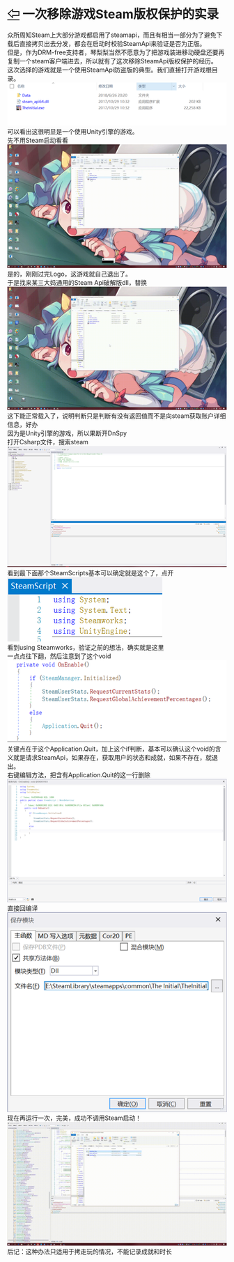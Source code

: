 # [⇦][] 一次移除游戏Steam版权保护的实录  
众所周知Steam上大部分游戏都启用了steamapi，而且有相当一部分为了避免下载后直接拷贝出去分发，都会在启动时校验SteamApi来验证是否为正版。  
但是，作为DRM-free支持者，琴梨梨当然不愿意为了把游戏装进移动硬盘还要再复制一个steam客户端进去，所以就有了这次移除SteamApi版权保护的经历。  
这次选择的游戏就是一个使用SteamApi防盗版的典型。我们直接打开游戏根目录。  
![](1.png)  
可以看出这很明显是一个使用Unity引擎的游戏。  
先不用Steam启动看看  
![](1.gif)  
是的，刚刚过完Logo，这游戏就自己退出了。  
于是找来某三大妈通用的Steam Api破解版dll，替换  
![](2.gif)  
这下能正常载入了，说明判断只是判断有没有返回值而不是向steam获取账户详细信息，好办  
因为是Unity引擎的游戏，所以果断开DnSpy  
打开Csharp文件，搜索steam  
![](2.png)  
看到最下面那个SteamScripts基本可以确定就是这个了，点开  
![](3.png)  
看到using Steamworks，验证之前的想法，确实就是这里  
一点点往下翻，然后注意到了这个void  
![](4.png)  
关键点在于这个Application.Quit，加上这个if判断，基本可以确认这个void的含义就是请求SteamApi，如果存在，获取用户的状态和成就，如果不存在，就退出。  
右键编辑方法，把含有Application.Quit的这一行删除  
![](5.png)  
直接回编译  
![](6.png)  
现在再运行一次，完美，成功不调用Steam启动！  
![](3.gif)  
后记：这种办法只适用于拷走玩的情况，不能记录成就和时长  

[⇦]: ../../list.md
